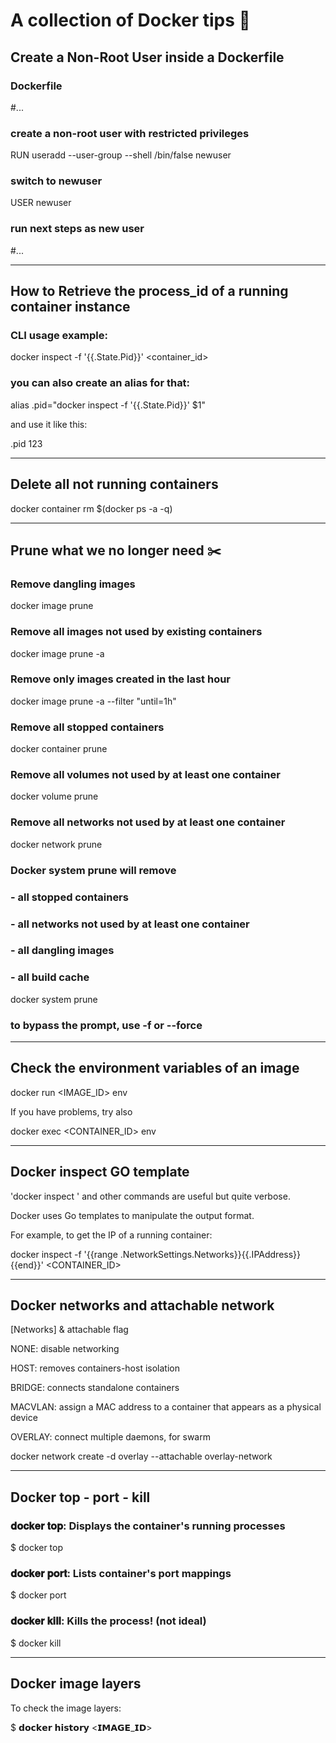 # A collection of Docker tips 🐳

## Create a Non-Root User inside a Dockerfile


### Dockerfile
#...
### create a non-root user with restricted privileges
RUN useradd --user-group --shell /bin/false newuser

### switch to newuser
USER newuser

### run next steps as new user
#...

-----------------

## How to Retrieve the process_id of a running container instance

### CLI usage example:

docker inspect -f '{{.State.Pid}}' <container_id>

### you can also create an alias for that:

alias .pid="docker inspect -f '{{.State.Pid}}' $1"

and use it like this:

.pid 123

-----------------

## Delete all not running containers

docker container rm $(docker ps -a -q)

-----------------

## Prune what we no longer need ✂️

### Remove dangling images

docker image prune

### Remove all images not used by existing containers

docker image prune -a

### Remove only images created in the last hour

docker image prune -a --filter "until=1h"

### Remove all stopped containers

docker container prune

### Remove all volumes not used by at least one container

docker volume prune

### Remove all networks not used by at least one container

docker network prune

### Docker system prune will remove
### - all stopped containers
### - all networks not used by at least one container
### - all dangling images
### - all build cache

docker system prune

### to bypass the prompt, use -f or --force

-----------------

## Check the environment variables of an image

docker run <IMAGE_ID> env

If you have problems, try also

docker exec <CONTAINER_ID> env

-----------------

## Docker inspect GO template

'docker inspect ' and other commands are useful but quite verbose. 

Docker uses Go templates to manipulate the output format.

For example, to get the IP of a running container:

docker inspect -f '{{range .NetworkSettings.Networks}}{{.IPAddress}}{{end}}' <CONTAINER_ID>

-----------------

## Docker networks and attachable network

[Networks] & attachable flag

NONE: disable networking

HOST: removes containers-host isolation

BRIDGE: connects standalone containers

MACVLAN: assign a MAC address to a container that appears as a physical device

OVERLAY: connect multiple daemons, for swarm

docker network create -d overlay --attachable overlay-network

-----------------

## Docker top - port - kill

### 𝐝𝐨𝐜𝐤𝐞𝐫 𝐭𝐨𝐩:  Displays the container's running processes
$ docker top <container>

### 𝐝𝐨𝐜𝐤𝐞𝐫 𝐩𝐨𝐫𝐭: Lists container's port mappings
$ docker port <container>

### 𝐝𝐨𝐜𝐤𝐞𝐫 𝐤𝐢𝐥𝐥: Kills the process! (not ideal)
$ docker kill <container>

-----------------

## Docker image layers

To check the image layers:

$ 𝗱𝗼𝗰𝗸𝗲𝗿 𝗵𝗶𝘀𝘁𝗼𝗿𝘆 <𝗜𝗠𝗔𝗚𝗘_𝗜𝗗>